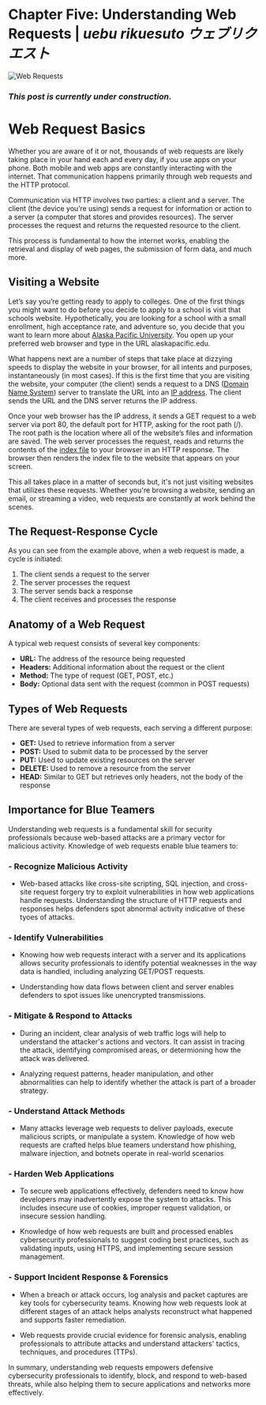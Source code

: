 # Chapter Five: Understanding Web Requests | *uebu rikuesuto ウェブリクエスト* 

![Web Requests](https://github.com/user-attachments/assets/187bf552-8f33-4949-b4e5-47b36235a2df)

### *This post is currently under construction.*

# Web Request Basics

Whether you are aware of it or not, thousands of web requests are likely taking place in your hand each and every day, if you use apps on your phone. Both mobile and web apps are constantly interacting with the internet. That communication happens primarily through web requests and the HTTP protocol.

Communication via HTTP involves two parties: a client and a server. The client (the device you’re using) sends a request for information or action to a server (a computer that stores and provides resources). The server processes the request and returns the requested resource to the client. 

This process is fundamental to how the internet works, enabling the retrieval and display of web pages, the submission of form data, and much more.

## Visiting a Website

Let’s say you’re getting ready to apply to colleges. One of the first things you might want to do before you decide to apply to a school is visit that schools website. Hypothetically, you are looking for a school with a small enrollment, high acceptance rate, and adventure so, you decide that you want to learn more about [Alaska Pacific University](https://www.alaskapacific.edu/). You open up your preferred web browser and type in the URL alaskapacific.edu.

What happens next are a number of steps that take place at dizzying speeds to display the website in your browser, for all intents and purposes, instantaneously (in most cases).  If this is the first time that you are visiting the website, your computer (the client) sends a request to a DNS ([Domain Name System](https://www.cloudflare.com/learning/dns/what-is-dns/)) server to translate the URL into an [IP address](https://en.wikipedia.org/wiki/IP_address). The client sends the URL and the DNS server returns the IP address. 

Once your web browser has the IP address, it sends a GET request to a web server via port 80, the default port for HTTP, asking for the root path (/). The root path is the location where all of the website’s files and information are saved. The web server processes the request, reads and returns the contents of the [index file](https://www.thoughtco.com/index-html-page-3466505) to your browser in an HTTP response. The browser then renders the index file to the website that appears on your screen. 

This all takes place in a matter of seconds but, it's not just visiting websites that utilizes these requests. Whether you're browsing a website, sending an email, or streaming a video, web requests are constantly at work behind the scenes. 

## The Request-Response Cycle

As you can see from the example above, when a web request is made, a cycle is initiated:

1. The client sends a request to the server
2. The server processes the request
3. The server sends back a response
4. The client receives and processes the response

## Anatomy of a Web Request

A typical web request consists of several key components:

- **URL:** The address of the resource being requested
- **Headers:** Additional information about the request or the client
- **Method:** The type of request (GET, POST, etc.)
- **Body:** Optional data sent with the request (common in POST requests)

## Types of Web Requests

There are several types of web requests, each serving a different purpose:

- **GET:** Used to retrieve information from a server
- **POST:** Used to submit data to be processed by the server
- **PUT:** Used to update existing resources on the server
- **DELETE:** Used to remove a resource from the server
- **HEAD:** Similar to GET but retrieves only headers, not the body of the response

## Importance for Blue Teamers

Understanding web requests is a fundamental skill for security professionals because web-based attacks are a primary vector for malicious activity. Knowledge of web requests enable blue teamers to:

### - Recognize Malicious Activity
  - Web-based attacks like cross-site scripting, SQL injection, and cross-site request forgery try to exploit vulnerabilities in how web applications handle requests. Understanding the structure of HTTP requests and responses helps defenders spot abnormal activity indicative of these tyoes of attacks.
 
### - Identify Vulnerabilities
  - Knowing how web requests interact with a server and its applications allows security professionals to identify potential weaknesses in the way data is handled, including analyzing GET/POST requests.
    
  - Understanding how data flows between client and server enables defenders to spot issues like unencrypted transmissions.

### - Mitigate & Respond to Attacks
  - During an incident, clear analysis of web traffic logs will help to understand the attacker's actions and vectors. It can assist in tracing the attack, identifying compromised areas, or determioning how the attack was delivered.
    
  -   Analyzing request patterns, header manipulation, and other abnormalities can help to identify whether the attack is part of a broader strategy.

### - Understand Attack Methods
  - Many attacks leverage web requests to deliver payloads, execute malicious scripts, or manipulate a system. Knowledge of how web requests are crafted helps blue teamers understand how phishing, malware injection, and botnets operate in real-world scenarios

### - Harden Web Applications
  - To secure web applications effectively, defenders need to know how developers may inadvertently expose the system to attacks. This includes insecure use of cookies, improper request validation, or insecure session handling.
    
  - Knowledge of how web requests are built and processed enables cybersecurity professionals to suggest coding best practices, such as validating inputs, using HTTPS, and implementing secure session management.

### - Support Incident Response & Forensics
  - When a breach or attack occurs, log analysis and packet captures are key tools for cybersecurity teams. Knowing how web requests look at different stages of an attack helps analysts reconstruct what happened and supports faster remediation.

  - Web requests provide crucial evidence for forensic analysis, enabling professionals to attribute attacks and understand attackers' tactics, techniques, and procedures (TTPs).

In summary, understanding web requests empowers defensive cybersecurity professionals to identify, block, and respond to web-based threats, while also helping them to secure applications and networks more effectively.
